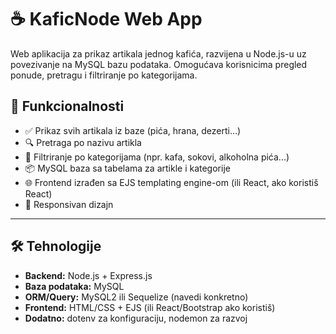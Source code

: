 # ☕ KaficNode Web App

Web aplikacija za prikaz artikala jednog kafića, razvijena u Node.js-u uz povezivanje na MySQL bazu podataka. Omogućava korisnicima pregled ponude, pretragu i filtriranje po kategorijama.

## 📌 Funkcionalnosti

- ✅ Prikaz svih artikala iz baze (pića, hrana, dezerti…)
- 🔍 Pretraga po nazivu artikla
- 🧩 Filtriranje po kategorijama (npr. kafa, sokovi, alkoholna pića...)
- 📦 MySQL baza sa tabelama za artikle i kategorije
- 🌐 Frontend izrađen sa EJS templating engine-om (ili React, ako koristiš React)
- 📱 Responsivan dizajn

---

## 🛠 Tehnologije

- **Backend:** Node.js + Express.js
- **Baza podataka:** MySQL
- **ORM/Query:** MySQL2 ili Sequelize (navedi konkretno)
- **Frontend:** HTML/CSS + EJS (ili React/Bootstrap ako koristiš)
- **Dodatno:** dotenv za konfiguraciju, nodemon za razvoj


